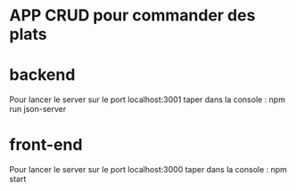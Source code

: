 # APP CRUD pour commander des plats

# backend
Pour lancer le server sur le port localhost:3001 taper dans la console : npm run json-server 

# front-end
Pour lancer le server sur le port localhost:3000 taper dans la console : npm start



